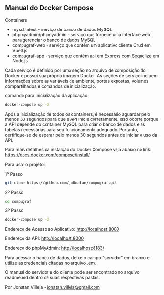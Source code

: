 ## Manual do Docker Compose


Containers

- mysql:latest - serviço de banco de dados MySQL
- phpmyadmin/phpmyadmin - serviço que fornece uma interface web para gerenciar o banco de dados MySQL
- compugraf-web - serviço que contém um aplicativo cliente Crud em Vue3.js
- compugraf-app - serviço que contém api em Express com Sequelize em Node.js

Cada serviço é definido por uma seção no arquivo de composição do Docker e possui sua própria imagem Docker. As seções de serviço incluem informações sobre as variáveis de ambiente, portas expostas, volumes compartilhados e comandos de inicialização.

comando para inicialização da aplicação:
```sh
docker-compose up -d
```

Após a inicialização de todos os containers, é necessário aguardar pelo menos 30 segundos para que a API inicie corretamente. Isso ocorre porque a API depende do container MySQL para criar o banco de dados e as tabelas necessárias para seu funcionamento adequado. Portanto, certifique-se de esperar pelo menos 30 segundos antes de iniciar o uso da API.

Para mais detalhes da instalção do Docker Compose veja abaixo no link:
https://docs.docker.com/compose/install/


Para usar o projeto:

  1º Passo
```sh
git clone https://github.com/jo0natan/compugraf.git
```

2º Passo
```sh
cd compugraf
```

3º Passo
```sh
docker-compose up -d
```

Endereço de Acesso ao Aplicativo: [http://localhost:8080](http://localhost:8080/)

Endereço da API: [http://localhost:8000](http://localhost:8000/)

Endereço do phpMyAdmin: [http://localhost:8183/](http://localhost:8183/)

Para acessar o banco de dados, deixe o campo "servidor" em branco e utilize as credenciais citadas no arquivo .env.

O manual do servidor e do cliente pode ser encontrado no arquivo readme.md dentro de suas respectivas pastas.

Por Jonatan Villela - jonatan.villela@gmail.com
